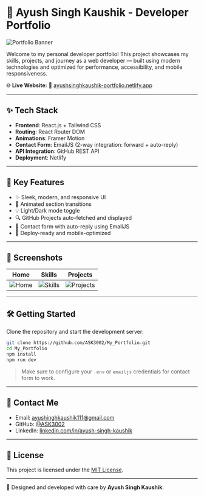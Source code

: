 # 💼 Ayush Singh Kaushik - Developer Portfolio

![Portfolio Banner](https://drive.google.com/file/d/1EkkmlAMsytLCZmccxFQGs7EDWkmaLu1m/view?usp=drive_link)

Welcome to my personal developer portfolio! This project showcases my skills, projects, and journey as a web developer — built using modern technologies and optimized for performance, accessibility, and mobile responsiveness.

🌐 **Live Website:**
🔗 [ayushsinghkaushik-portfolio.netlify.app](https://ayushsinghkaushik-portfolio.netlify.app/)

---

## ✨ Tech Stack

* **Frontend**: React.js + Tailwind CSS
* **Routing**: React Router DOM
* **Animations**: Framer Motion
* **Contact Form**: EmailJS (2-way integration: forward + auto-reply)
* **API Integration**: GitHub REST API
* **Deployment**: Netlify

---

## 📝 Key Features

* ✨ Sleek, modern, and responsive UI
* 🌌 Animated section transitions
* 💡 Light/Dark mode toggle
* 🔍 GitHub Projects auto-fetched and displayed
* 📨 Contact form with auto-reply using EmailJS
* 🚀 Deploy-ready and mobile-optimized

---

## 📸 Screenshots

| Home                                                                                   | Skills                                                                                   | Projects                                                                                   |
| -------------------------------------------------------------------------------------- | ---------------------------------------------------------------------------------------- | ------------------------------------------------------------------------------------------ |
| ![Home](https://drive.google.com/file/d/1EkkmlAMsytLCZmccxFQGs7EDWkmaLu1m/view?usp=drive_link) | ![Skills](https://drive.google.com/file/d/1aJbf1StpVLMkFl9D1541JFik9KRVclJo/view?usp=drive_link) | ![Projects](https://drive.google.com/uc?export=view\&id=1NPzsIX2KpL-OQC0FG44i57H1fyWTUDLb) |

---

## 🛠️ Getting Started

Clone the repository and start the development server:

```bash
git clone https://github.com/ASK3002/My_Portfolio.git
cd My_Portfolio
npm install
npm run dev
```

> Make sure to configure your `.env` or `emailjs` credentials for contact form to work.

---

## 📢 Contact Me

* Email: [ayushinghkaushik111@gmail.com](mailto:ayushinghkaushik111@gmail.com)
* GitHub: [@ASK3002](https://github.com/ASK3002)
* LinkedIn: [linkedin.com/in/ayush-singh-kaushik](https://www.linkedin.com/in/ayush-singh-kaushik)

---

## 📃 License

This project is licensed under the [MIT License](LICENSE).

---

🌟 Designed and developed with care by **Ayush Singh Kaushik**.
